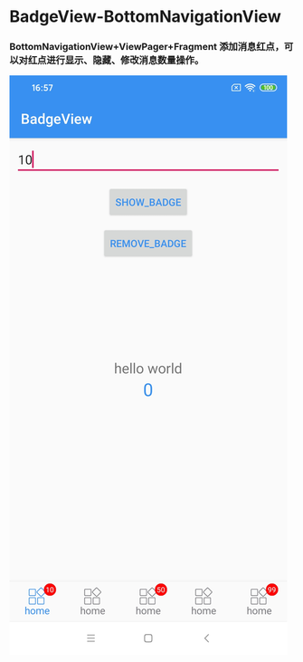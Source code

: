 # BadgeView-BottomNavigationView
### BottomNavigationView+ViewPager+Fragment 添加消息红点，可以对红点进行显示、隐藏、修改消息数量操作。
![image](https://github.com/1900Star/Badge-BottomNavigationView/blob/master/pic/badge_view.jpg)
